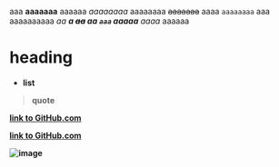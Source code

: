 aaa **aaaaaaa** aaaaaa _aaaaaaaa_ aaaaaaaa ~~aaaaaaa~~ aaaa `aaaaaaaa` aaa
aaaaaaaaaa _aa **a ~~aa~~ aa `aaa` aaaaa** aaaa_ aaaaaa

# **heading**

- **list**

> **quote**

**[link to GitHub.com](https://github.com/)**

[**link to GitHub.com**](https://github.com/)

**![image](https://github.githubassets.com/images/modules/logos_page/Octocat.png "image")**
